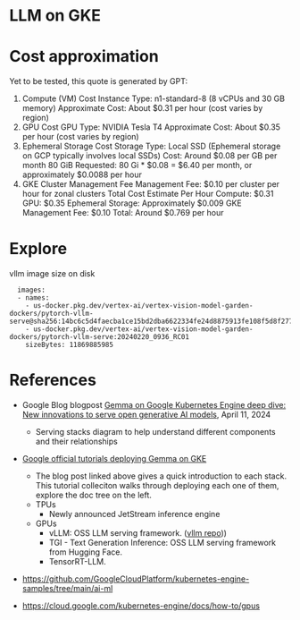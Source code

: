 # LLM on GKE


# Cost approximation

Yet to be tested, this quote is generated by GPT:

1. Compute (VM) Cost
Instance Type: n1-standard-8 (8 vCPUs and 30 GB memory)
Approximate Cost: About $0.31 per hour (cost varies by region)
2. GPU Cost
GPU Type: NVIDIA Tesla T4
Approximate Cost: About $0.35 per hour (cost varies by region)
3. Ephemeral Storage Cost
Storage Type: Local SSD (Ephemeral storage on GCP typically involves local SSDs)
Cost: Around $0.08 per GB per month
80 GiB Requested: 80 Gi * $0.08 = $6.40 per month, or approximately $0.0088 per hour
4. GKE Cluster Management Fee
Management Fee: $0.10 per cluster per hour for zonal clusters
Total Cost Estimate Per Hour
Compute: $0.31
GPU: $0.35
Ephemeral Storage: Approximately $0.009
GKE Management Fee: $0.10
Total: Around $0.769 per hour

# Explore

vllm image size on disk
```
  images:
  - names:
    - us-docker.pkg.dev/vertex-ai/vertex-vision-model-garden-dockers/pytorch-vllm-serve@sha256:14bc6c5d4faecba1ce15bd2dba6622334fe24d8875913fe108f5d8f277f09872
    - us-docker.pkg.dev/vertex-ai/vertex-vision-model-garden-dockers/pytorch-vllm-serve:20240220_0936_RC01
    sizeBytes: 11869885985
```


# References

* Google Blog blogpost [Gemma on Google Kubernetes Engine deep dive: New innovations to serve open generative AI models](https://cloud.google.com/blog/products/containers-kubernetes/serving-gemma-on-google-kubernetes-engine-deep-dive), April 11, 2024
  * Serving stacks diagram to help understand different components and their relationships

* [Google official tutorials deploying Gemma on GKE](https://cloud.google.com/kubernetes-engine/docs/tutorials/serve-gemma-gpu-vllm)
  * The blog post linked above gives a quick introduction to each stack. This tutorial colleciton walks through deploying each one of them, explore the doc tree on the left.
  * TPUs
    * Newly announced JetStream inference engine
  * GPUs
    * vLLM: OSS LLM serving framework. ([vllm repo](https://github.com/vllm-project/vllm)))
    * TGI - Text Generation Inference: OSS LLM serving framework from Hugging Face.
    * TensorRT-LLM.

* https://github.com/GoogleCloudPlatform/kubernetes-engine-samples/tree/main/ai-ml

* https://cloud.google.com/kubernetes-engine/docs/how-to/gpus
